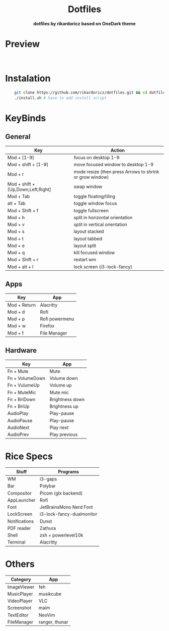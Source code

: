 <h1 align="center">Dotfiles</h1>
<h4 align="center">dotfiles by rikardoricz based on OneDark theme</h4>

# Preview
<p align="center">
  <img src"![preview image](https://github.com/rikardoricz/dotfiles/blob/master/preview.png?raw=true)"> 
</p>

# Instalation
```bash
    git clone https://github.com/rikardoricz/dotfiles.git && cd dotfiles
    ./install.sh # have to add install script
```

# KeyBinds
## General
| Key | Action |
| --- | -------- |
| Mod + [1-9] | focus on desktop 1-9 |
| Mod + shift + [1-9] | move focused window to desktop 1-9 |
| Mod + r | mode resize (then press Arrows to shrink or grow window) |
| Mod + shift + [Up,Down,Left,Right] | swap window |
| Mod + Tab | toggle floating/tiling |
| alt + Tab | toggle window focus |
| Mod + Shift + f | toggle fullscreen |
| Mod + h | split in horizontal orientation |
| Mod + v | split in vertical orientation |
| Mod + s | layout stacked |
| Mod + t | layout tabbed |
| Mod + e | layout split |
| Mod + q | kill focused window |
| Mod + Shift + r | restart wm | 
| Mod + alt + l | lock screen (i3-lock-fancy) |

## Apps
| Key | App |
| --- | -------- |
| Mod + Return | Alacritty |
| Mod + d | Rofi |
| Mod + p | Rofi powermenu |
| Mod + w | Firefox |
| Mod + f | File Manager |

## Hardware
| Key | App |
| --- | -------- |
| Fn + Mute | Mute |
| Fn + VolumeDown | Volume down |
| Fn + VulumeUp | Volume up |
| Fn + MuteMic | Mute mic |
| Fn + BriDown | Brightness down |
| Fn + BriUp | Brightness up |
| AudioPlay | Play-pause |
| AudioPause | Play-pause |
| AudioNext | Play next |
| AudioPrev | Play previous |

# Rice Specs
| Stuff | Programs |
| ----- | -------- |
| WM | i3-gaps |
| Bar | Polybar |
| Compositor | Picom (glx backend) |
| AppLauncher | Rofi |
| Font | JetBrainsMono Nerd Font |
| LockScreen | i3-lock-fancy-dualmonitor |
| Notifications | Dunst |
| PDF reader | Zathura |
| Shell | zsh + powerlevel10k |
| Terminal | Alacritty |

# Others
| Category | App |
| -------- | --- |
| ImageViewer | feh |
| MusicPlayer | musikcube |
| VideoPlayer | VLC |
| Screenshot | maim |
| TextEditor | NeoVim |
| FileManager | ranger, thunar |
